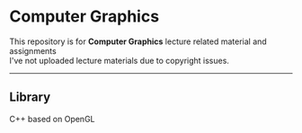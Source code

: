 # Computer Graphics

This repository is for **Computer Graphics** lecture related material and assignments  
I've not uploaded lecture materials due to copyright issues.  

---

## Library
C++ based on OpenGL  


